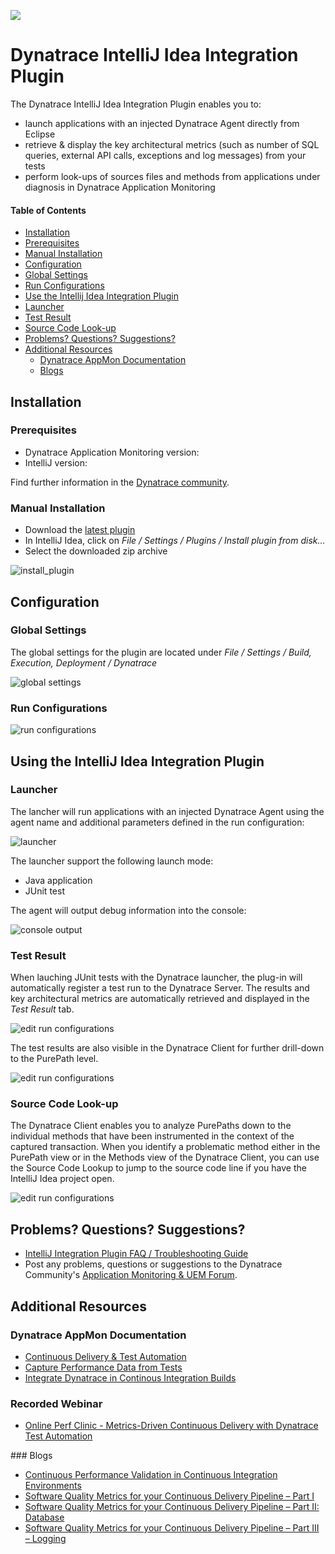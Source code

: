 ![](img/logo_IntelliJIDEA.svg)

# Dynatrace IntelliJ Idea Integration Plugin
 
The Dynatrace IntelliJ Idea Integration Plugin enables you to:
* launch applications with an injected Dynatrace Agent directly from Eclipse
* retrieve & display the key architectural metrics (such as number of SQL queries, external API calls, exceptions and log messages) from your tests
* perform look-ups of sources files and methods from applications under diagnosis in Dynatrace Application Monitoring

#### Table of Contents

* [Installation](#installation)  
 * [Prerequisites](#prerequisites)  
 * [Manual Installation](#manual_installation)
* [Configuration](#configuration)
 * [Global Settings](#global)
 * [Run Configurations](#run_configurations)
* [Use the Intellij Idea Integration Plugin](#use)
 * [Launcher](#launcher)
 * [Test Result](#test_result)
 * [Source Code Look-up](#source_code)
*  [Problems? Questions? Suggestions?](#feedback)
* [Additional Resources](#resources)
  * [Dynatrace AppMon Documentation](#doc)
  * [Blogs](#blogs)


## <a name="installation"></a>Installation

### <a name="prerequisites"></a>Prerequisites

* Dynatrace Application Monitoring version:
* IntelliJ version:

Find further information in the [Dynatrace community](https://community.dynatrace.com/community/pages/viewpage.action?pageId=68649064).

### <a name="manual_installation"></a>Manual Installation

* Download the [latest plugin]()
* In IntelliJ Idea, click on *File / Settings / Plugins / Install plugin from disk...*
* Select the downloaded zip archive 

![install_plugin](img/install_plugin.png)

## <a name="configuration"></a>Configuration

### <a name="global"></a>Global Settings

The global settings for the plugin are located under *File / Settings / Build, Execution, Deployment / Dynatrace*

![global settings](img/application_configuration.png)

### <a name="run_configurations"></a>Run Configurations 

![run configurations](img/run_configuration.png)

## <a name="use"></a>Using the IntelliJ Idea Integration Plugin

### <a name="launcher"></a>Launcher

The lancher will run applications with an injected Dynatrace Agent using the agent name and additional parameters defined in the run configuration:

![launcher](img/launcher.png)

The launcher support the following launch mode:
* Java application
* JUnit test

The agent will output debug information into the console:

![console output](img/console.png)

### <a name="test_result"></a>Test Result

When lauching JUnit tests with the Dynatrace launcher, the plug-in will automatically register a test run to the Dynatrace Server. The results and key architectural metrics are automatically retrieved and displayed in the *Test Result* tab.

![edit run configurations](img/test_results.png) 

The test results are also visible in the Dynatrace Client for further drill-down to the PurePath level.

![edit run configurations](img/dynatrace_client_test_automation.png) 

### Source Code Look-up

The Dynatrace Client enables you to analyze PurePaths down to the individual methods that have been instrumented in the context of the captured transaction. When you identify a problematic method either in the PurePath view or in the Methods view of the Dynatrace Client, you can use the Source Code Lookup to jump to the source code line if you have the IntelliJ Idea project open.

![edit run configurations](img/source_lookup.png) 

## Problems? Questions? Suggestions?

* [IntelliJ Integration Plugin FAQ / Troubleshooting Guide](FAQ.md)
* Post any problems, questions or suggestions to the Dynatrace Community's [Application Monitoring & UEM Forum](https://answers.dynatrace.com/spaces/146/index.html).


## Additional Resources

### Dynatrace AppMon Documentation

- [Continuous Delivery & Test Automation](https://community.dynatrace.com/community/pages/viewpage.action?pageId=215161284)
- [Capture Performance Data from Tests](https://community.dynatrace.com/community/display/DOCDT63/Capture+Performance+Data+from+Tests)
- [Integrate Dynatrace in Continous Integration Builds](https://community.dynatrace.com/community/display/DOCDT63/Integrate+Dynatrace+in+Continuous+Integration+Builds)

### Recorded Webinar

- [Online Perf Clinic - Metrics-Driven Continuous Delivery with Dynatrace Test Automation](https://youtu.be/TXPSDpy7unw)

<a name="blogs"/>
### Blogs

- [Continuous Performance Validation in Continuous Integration Environments](http://apmblog.dynatrace.com/2013/11/27/continuous-performance-validation-in-continuous-integration-environments/)
- [Software Quality Metrics for your Continuous Delivery Pipeline – Part I](http://apmblog.dynatrace.com/2014/03/13/software-quality-metrics-for-your-continuous-delivery-pipeline-part-i/)
- [Software Quality Metrics for your Continuous Delivery Pipeline – Part II: Database](http://apmblog.dynatrace.com/2014/04/23/database-access-quality-metrics-for-your-continuous-delivery-pipeline/)
- [Software Quality Metrics for your Continuous Delivery Pipeline – Part III – Logging](http://apmblog.dynatrace.com/2014/06/17/software-quality-metrics-for-your-continuous-delivery-pipeline-part-iii-logging/)

